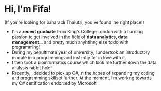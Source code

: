 <h1>Hi, I'm Fifa!</h1>
<p>(If you're looking for Saharach Thaiutai, you've found the right place!)</p>

- I'm a <b>recent graduate</b> from </b>King's College London</b> with a burning passion to get involved in the field of <b>data analytics, data management</b>... and pretty much anyhtihng else to do with programming! 
- During my penultimate year of university, I undertook an introductory module into programming and instantly fell in love with it.
- I then took a bioinformatics course which took me further down the data analysis rabbit hole!
- Recently, I decided to pick up C#, in the hopes of expanding my coding and programming skillset further. At the moment, I'm working towards my C# certification endorsed by Microsoft!


